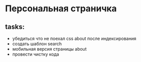 # Персональная страничка

## tasks:
* убедиться что не поехал css about после индексирования
* создать шаблон search
* мобильная версия страницы about
* провести чистку кода
